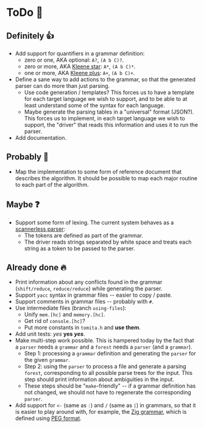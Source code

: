# ToDo 🔨

## Definitely 👍

* Add support for quantifiers in a grammar definition:
  * zero or one, AKA optional: `A?`, `(A b C)?`.
  * zero or more, AKA [Kleene star](https://en.wikipedia.org/wiki/Kleene_star):
    `A*`, `(A b C)*`.
  * one or more, AKA [Kleene plus](https://en.wikipedia.org/wiki/Kleene_star#Kleene_plus):
    `A+`, `(A b C)+`.
* Define a sane way to add actions to the grammar, so that the generated parser
  can do more than just parsing.
  * Use code generation / templates?  This forces us to have a template for
    each target language we wish to support, and to be able to at least
    understand some of the syntax for each language.
  * Maybe generate the parsing tables in a "universal" format (JSON?).  This
    forces us to implement, in each target language we wish to support, the
    "driver" that reads this information and uses it to run the parser.
* Add documentation.

## Probably 🤔

* Map the implementation to some form of reference document that describes the
  algorithm.  It should be possible to map each major routine to each part of
  the algorithm.

## Maybe ❓

* Support some form of lexing.  The current system behaves as a [scannerless
  parser](https://en.wikipedia.org/wiki/Scannerless_parsing):
  * The tokens are defined as part of the grammar.
  * The driver reads strings separated by white space and treats each string as
    a token to be passed to the parser.

## Already done 🔥
* Print information about any conflicts found in the grammar (`shift/reduce`,
  `reduce/reduce`) while generating the parser.
* Support `yacc` syntax in grammar files -- easier to copy / paste.
* Support comments in grammar files -- probably with `#`.
* Use intermediate files (branch `using-files`):
  * Unify `mem.[hc]` and `memory.[hc]`.
  * Get rid of `console.[hc]`?
  * Put more constants in `tomita.h` and **use them**.
* Add unit tests: *yes* **yes** ***yes***.
* Make multi-step work possible.  This is hampered today by the fact that a
  `parser` needs a `grammar` and a `forest` needs a `parser` (and a `grammar`).
  * Step 1: processing a `grammar` definition and generating the `parser` for
    the given `grammar`.
  * Step 2: using the `parser` to process a file and generate a parsing
    `forest`, corresponding to all possible parse trees for the input.  This
    step should print information about ambiguities in the input.
  * These steps should be "`make`-friendly" -- if a grammar definition has not
    changed, we should not have to regenerate the corresponding `parser`.
* Add support for `<-` (same as `:`) and `/` (same as `|`) in grammars, so that
  it is easier to play around with, for example, the [Zig
  grammar](https://ziglang.org/documentation/master/#Grammar), which is defined
  using [PEG format](https://en.wikipedia.org/wiki/Parsing_expression_grammar).
